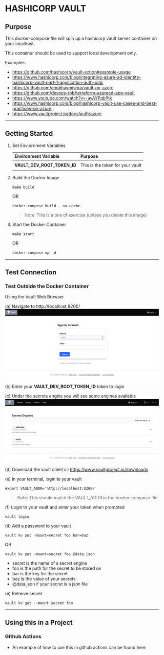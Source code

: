 # HASHICORP VAULT

## Purpose 

This docker-compose file will spin up a hashicorp vault server container on your localhost. 

This container should be used to support local development only.

Examples:
- https://github.com/hashicorp/vault-action#example-usage
- https://www.hashicorp.com/blog/integrating-azure-ad-identity-hashicorp-vault-part-1-application-auth-oidc
- https://github.com/anubhavmishra/vault-on-azure
- https://github.com/devops-rob/terraform-azuread-app-vault
- https://www.youtube.com/watch?v=-ayAYPqbPtk
- https://www.hashicorp.com/blog/hashicorp-vault-use-cases-and-best-practices-on-azure
- https://www.vaultproject.io/docs/auth/azure


---
## Getting Started

1. Set Enviornment Variables 

    | **Environment Variable**      |  **Purpose**                                         |
    | ------------------------------| -----------------------------------------------------|
    |                               |                                                      | 
    | __VAULT_DEV_ROOT_TOKEN_ID__   | This is the token for your vault                     |
    |                               |                                                      |


2. Build the Docker Image 
    ```
    make build 
    ```
    OR
    ```
    docker-compose build --no-cache
    ```
    > Note: This is a one of exercise (unless you delete this image)


3. Start the Docker Container 
    ```
    make start
    ```
    OR
    ```
    docker-compose up -d
    ```

---

## Test Connection

### Test Outside the Docker Container

Using the Vault Web Browser

(a) Navigate to http://localhost:8200/
    ![](./images/Vault.png)

(b) Enter your __VAULT_DEV_ROOT_TOKEN_ID__ token to login 

(c) Under the secrets engine you will see some engines available
    ![](./images/SecretEngines.png)

(d) Download the vault client cli https://www.vaultproject.io/downloads

(e) In your terminal, login to your vault 

    export VAULT_ADDR='http://localhost:8200/'

> Note: This should match the VAULT_ADDR in the docker-compose file

(f) Login to your vault and enter your token when prompted

    vault login

(d) Add a password to your vault 

    vault kv put -mount=secret foo bar=baz
OR
    
    vault kv put -mount=secret foo @data.json
    
-  secret is the name of a secret engine 
- foo is the path for the secret to be stored on 
- bar is the key for the secret
- baz is the value of your secrets
- @data.json if your secret is a json file

(e) Retreive secret 

    vault kv get --mount secret foo


---
## Using this in a Project

### Github Actions

- An example of how to use this in github actions can be found here




